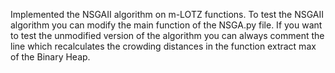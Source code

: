 Implemented the NSGAII algorithm on m-LOTZ functions.
To test the NSGAII algorithm you can modify the main function of the NSGA.py file. 
If you want to test the unmodified version of the algorithm you can always comment the line which recalculates the crowding distances in the function extract max of the Binary Heap.
